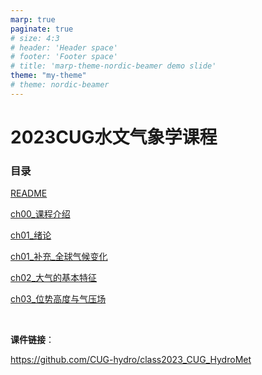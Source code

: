 ```yaml
---
marp: true
paginate: true
# size: 4:3
# header: 'Header space'
# footer: 'Footer space'
# title: 'marp-theme-nordic-beamer demo slide'
theme: "my-theme"
# theme: nordic-beamer
---
```


<h1>2023CUG水文气象学课程</h1>

<!-- > Dongdong Kong, CUG -->

<h3>目录</h3>

[README](README.html)

[ch00_课程介绍](ch00_课程介绍.html)

[ch01_绪论](ch01_绪论.html)

[ch01_补充_全球气候变化](ch01_补充_全球气候变化.html)

[ch02_大气的基本特征](ch02_大气的基本特征.html)

[ch03_位势高度与气压场](ch03_位势高度与气压场.html)

<br>

**课件链接**：

<!-- - <https://gitlab.com/CUG-hydro/class2023_CUG_HydroMet> -->

 <https://github.com/CUG-hydro/class2023_CUG_HydroMet>

